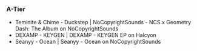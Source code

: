 ### A-Tier

- Teminite & Chime - Duckstep | NoCopyrightSounds - NCS x Geometry Dash: The Album on NoCopyrightSounds
- DEXAMP - KEYGEN | DEXAMP - KEYGEN EP on Halcyon
- Seanyy - Ocean | Seanyy - Ocean on NoCopyrightSounds

